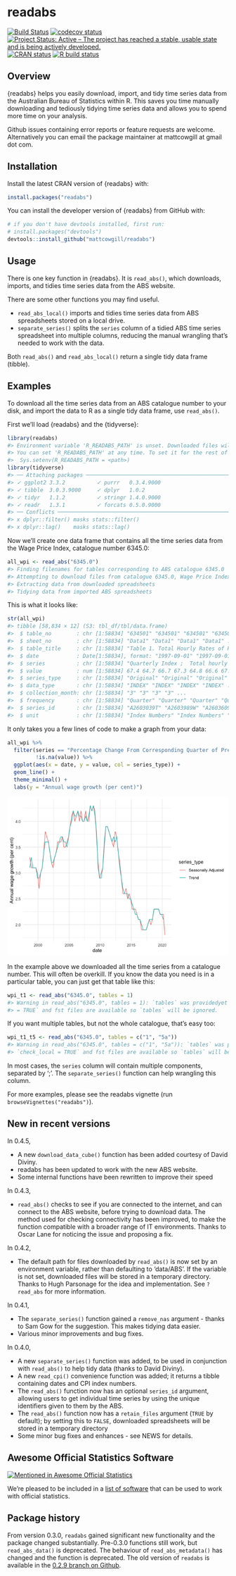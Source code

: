 
<!-- README.md is generated from README.Rmd. Please edit that file -->

# readabs

<!-- badges: start -->

[![Build
Status](https://travis-ci.org/MattCowgill/readabs.svg?branch=master)](https://travis-ci.org/MattCowgill/readabs)
[![codecov
status](https://img.shields.io/codecov/c/github/mattcowgill/readabs.svg)](https://codecov.io/gh/MattCowgill/readabs)
[![Project Status: Active – The project has reached a stable, usable
state and is being actively
developed.](https://www.repostatus.org/badges/latest/active.svg)](https://www.repostatus.org/#active)
[![CRAN
status](https://www.r-pkg.org/badges/version/readabs)](https://cran.r-project.org/package=readabs)
[![R build
status](https://github.com/mattcowgill/readabs/workflows/R-CMD-check/badge.svg)](https://github.com/mattcowgill/readabs/actions)
<!-- badges: end -->

## Overview

{readabs} helps you easily download, import, and tidy time series data
from the Australian Bureau of Statistics within R. This saves you time
manually downloading and tediously tidying time series data and allows
you to spend more time on your analysis.

Github issues containing error reports or feature requests are welcome.
Alternatively you can email the package maintainer at mattcowgill at
gmail dot com.

## Installation

Install the latest CRAN version of {readabs} with:

``` r
install.packages("readabs")
```

You can install the developer version of {readabs} from GitHub with:

``` r
# if you don't have devtools installed, first run:
# install.packages("devtools")
devtools::install_github("mattcowgill/readabs")
```

## Usage

There is one key function in {readabs}. It is `read_abs()`, which
downloads, imports, and tidies time series data from the ABS website.

There are some other functions you may find useful.

  - `read_abs_local()` imports and tidies time series data from ABS
    spreadsheets stored on a local drive.
  - `separate_series()` splits the `series` column of a tidied ABS time
    series spreadsheet into multiple columns, reducing the manual
    wrangling that’s needed to work with the data.

Both `read_abs()` and `read_abs_local()` return a single tidy data frame
(tibble).

## Examples

To download all the time series data from an ABS catalogue number to
your disk, and import the data to R as a single tidy data frame, use
`read_abs()`.

First we’ll load {readabs} and the {tidyverse}:

``` r
library(readabs)
#> Environment variable 'R_READABS_PATH' is unset. Downloaded files will be saved in a temporary directory.
#> You can set 'R_READABS_PATH' at any time. To set it for the rest of this session, use
#>  Sys.setenv(R_READABS_PATH = <path>)
library(tidyverse)
#> ── Attaching packages ─────────────────────────────────────────────────── tidyverse 1.3.0.9000 ──
#> ✓ ggplot2 3.3.2          ✓ purrr   0.3.4.9000
#> ✓ tibble  3.0.3.9000     ✓ dplyr   1.0.2     
#> ✓ tidyr   1.1.2          ✓ stringr 1.4.0.9000
#> ✓ readr   1.3.1          ✓ forcats 0.5.0.9000
#> ── Conflicts ─────────────────────────────────────────────────────────── tidyverse_conflicts() ──
#> x dplyr::filter() masks stats::filter()
#> x dplyr::lag()    masks stats::lag()
```

Now we’ll create one data frame that contains all the time series data
from the Wage Price Index, catalogue number 6345.0:

``` r
all_wpi <- read_abs("6345.0")
#> Finding filenames for tables corresponding to ABS catalogue 6345.0
#> Attempting to download files from catalogue 6345.0, Wage Price Index, Australia
#> Extracting data from downloaded spreadsheets
#> Tidying data from imported ABS spreadsheets
```

This is what it looks like:

``` r
str(all_wpi)
#> tibble [58,834 × 12] (S3: tbl_df/tbl/data.frame)
#>  $ table_no        : chr [1:58834] "634501" "634501" "634501" "634501" ...
#>  $ sheet_no        : chr [1:58834] "Data1" "Data1" "Data1" "Data1" ...
#>  $ table_title     : chr [1:58834] "Table 1. Total Hourly Rates of Pay Excluding Bonuses: Sector, Original, Seasonally Adjusted and Trend" "Table 1. Total Hourly Rates of Pay Excluding Bonuses: Sector, Original, Seasonally Adjusted and Trend" "Table 1. Total Hourly Rates of Pay Excluding Bonuses: Sector, Original, Seasonally Adjusted and Trend" "Table 1. Total Hourly Rates of Pay Excluding Bonuses: Sector, Original, Seasonally Adjusted and Trend" ...
#>  $ date            : Date[1:58834], format: "1997-09-01" "1997-09-01" ...
#>  $ series          : chr [1:58834] "Quarterly Index ;  Total hourly rates of pay excluding bonuses ;  Australia ;  Private ;  All industries ;" "Quarterly Index ;  Total hourly rates of pay excluding bonuses ;  Australia ;  Public ;  All industries ;" "Quarterly Index ;  Total hourly rates of pay excluding bonuses ;  Australia ;  Private and Public ;  All industries ;" "Quarterly Index ;  Total hourly rates of pay excluding bonuses ;  Australia ;  Private ;  All industries ;" ...
#>  $ value           : num [1:58834] 67.4 64.7 66.7 67.3 64.8 66.6 67.3 64.8 66.7 NA ...
#>  $ series_type     : chr [1:58834] "Original" "Original" "Original" "Seasonally Adjusted" ...
#>  $ data_type       : chr [1:58834] "INDEX" "INDEX" "INDEX" "INDEX" ...
#>  $ collection_month: chr [1:58834] "3" "3" "3" "3" ...
#>  $ frequency       : chr [1:58834] "Quarter" "Quarter" "Quarter" "Quarter" ...
#>  $ series_id       : chr [1:58834] "A2603039T" "A2603989W" "A2603609J" "A2713846W" ...
#>  $ unit            : chr [1:58834] "Index Numbers" "Index Numbers" "Index Numbers" "Index Numbers" ...
```

It only takes you a few lines of code to make a graph from your data:

``` r
all_wpi %>%
  filter(series == "Percentage Change From Corresponding Quarter of Previous Year ;  Australia ;  Total hourly rates of pay excluding bonuses ;  Private and Public ;  All industries ;",
         !is.na(value)) %>%
  ggplot(aes(x = date, y = value, col = series_type)) +
  geom_line() +
  theme_minimal() +
  labs(y = "Annual wage growth (per cent)")
```

![](man/figures/README-all-in-one-example-1.png)<!-- -->

In the example above we downloaded all the time series from a catalogue
number. This will often be overkill. If you know the data you need is in
a particular table, you can just get that table like this:

``` r
wpi_t1 <- read_abs("6345.0", tables = 1)
#> Warning in read_abs("6345.0", tables = 1): `tables` was providedyet `check_local
#> = TRUE` and fst files are available so `tables` will be ignored.
```

If you want multiple tables, but not the whole catalogue, that’s easy
too:

``` r
wpi_t1_t5 <- read_abs("6345.0", tables = c("1", "5a"))
#> Warning in read_abs("6345.0", tables = c("1", "5a")): `tables` was providedyet
#> `check_local = TRUE` and fst files are available so `tables` will be ignored.
```

In most cases, the `series` column will contain multiple components,
separated by ‘;’. The `separate_series()` function can help wrangling
this column.

For more examples, please see the readabs vignette (run
`browseVignettes("readabs")`).

## New in recent versions

In 0.4.5,

  - A new `download_data_cube()` function has been added courtesy of
    David Diviny.
  - readabs has been updated to work with the new ABS website.
  - Some internal functions have been rewritten to improve their speed

In 0.4.3,

  - `read_abs()` checks to see if you are connected to the internet, and
    can connect to the ABS website, before trying to download data. The
    method used for checking connectivity has been improved, to make the
    function compatible with a broader range of IT environments. Thanks
    to Oscar Lane for noticing the issue and proposing a fix.

In 0.4.2,

  - The default path for files downloaded by `read_abs()` is now set by
    an environment variable, rather than defaulting to ‘data/ABS’. If
    the variable is not set, downloaded files will be stored in a
    temporary directory. Thanks to Hugh Parsonage for the idea and
    implementation. See `?read_abs` for more information.

In 0.4.1,

  - The `separate_series()` function gained a `remove_nas` argument -
    thanks to Sam Gow for the suggestion. This makes tidying data
    easier.
  - Various minor improvements and bug fixes.

In 0.4.0,

  - A new `separate_series()` function was added, to be used in
    conjunction with `read_abs()` to help tidy data (thanks to David
    Diviny).
  - A new `read_cpi()` convenience function was added; it returns a
    tibble containing dates and CPI index numbers.
  - The `read_abs()` function now has an optional `series_id` argument,
    allowing users to get individual time series by using the unique
    identifiers given to them by the ABS.
  - The `read_abs()` function now has a `retain_files` argument (`TRUE`
    by default); by setting this to `FALSE`, downloaded spreadsheets
    will be stored in a temporary directory
  - Some minor bug fixes and enhances - see NEWS for details.

## Awesome Official Statistics Software

[![Mentioned in Awesome Official
Statistics](https://awesome.re/mentioned-badge.svg)](https://github.com/SNStatComp/awesome-official-statistics-software)

We’re pleased to be included in a [list of
software](https://github.com/SNStatComp/awesome-official-statistics-software)
that can be used to work with official statistics.

## Package history

From version 0.3.0, `readabs` gained significant new functionality and
the package changed substantially. Pre-0.3.0 functions still work, but
`read_abs_data()` is deprecated. The behaviour of `read_abs_metadata()`
has changed and the function is deprecated. The old version of `readabs`
is available in the [0.2.9 branch on
Github](https://github.com/MattCowgill/readabs/tree/0.2.9).
